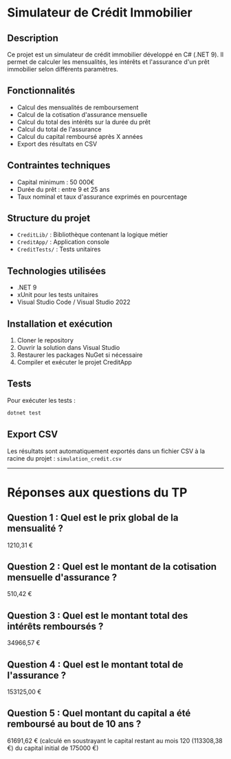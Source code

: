 # Simulateur de Crédit Immobilier

## Description

Ce projet est un simulateur de crédit immobilier développé en C# (.NET 9). Il permet de calculer les mensualités, les intérêts et l'assurance d'un prêt immobilier selon différents paramètres.

## Fonctionnalités

- Calcul des mensualités de remboursement
- Calcul de la cotisation d'assurance mensuelle
- Calcul du total des intérêts sur la durée du prêt
- Calcul du total de l'assurance
- Calcul du capital remboursé après X années
- Export des résultats en CSV

## Contraintes techniques

- Capital minimum : 50 000€
- Durée du prêt : entre 9 et 25 ans
- Taux nominal et taux d'assurance exprimés en pourcentage

## Structure du projet

- `CreditLib/` : Bibliothèque contenant la logique métier
- `CreditApp/` : Application console
- `CreditTests/` : Tests unitaires

## Technologies utilisées

- .NET 9
- xUnit pour les tests unitaires
- Visual Studio Code / Visual Studio 2022

## Installation et exécution

1. Cloner le repository
2. Ouvrir la solution dans Visual Studio
3. Restaurer les packages NuGet si nécessaire
4. Compiler et exécuter le projet CreditApp

## Tests

Pour exécuter les tests :

```bash
dotnet test
```

## Export CSV

Les résultats sont automatiquement exportés dans un fichier CSV à la racine du projet : `simulation_credit.csv`

---

# Réponses aux questions du TP

## Question 1 : Quel est le prix global de la mensualité ?

1210,31 €

## Question 2 : Quel est le montant de la cotisation mensuelle d'assurance ?

510,42 €

## Question 3 : Quel est le montant total des intérêts remboursés ?

34966,57 €

## Question 4 : Quel est le montant total de l'assurance ?

153125,00 €

## Question 5 : Quel montant du capital a été remboursé au bout de 10 ans ?

61691,62 € (calculé en soustrayant le capital restant au mois 120 (113308,38 €) du capital initial de 175000 €)
